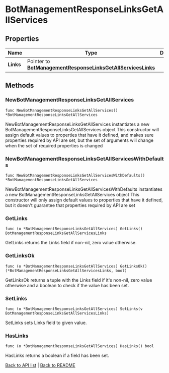 # BotManagementResponseLinksGetAllServices

## Properties

Name | Type | Description | Notes
------------ | ------------- | ------------- | -------------
**Links** | Pointer to [**BotManagementResponseLinksGetAllServicesLinks**](BotManagementResponseLinksGetAllServicesLinks.md) |  | [optional] 

## Methods

### NewBotManagementResponseLinksGetAllServices

`func NewBotManagementResponseLinksGetAllServices() *BotManagementResponseLinksGetAllServices`

NewBotManagementResponseLinksGetAllServices instantiates a new BotManagementResponseLinksGetAllServices object
This constructor will assign default values to properties that have it defined,
and makes sure properties required by API are set, but the set of arguments
will change when the set of required properties is changed

### NewBotManagementResponseLinksGetAllServicesWithDefaults

`func NewBotManagementResponseLinksGetAllServicesWithDefaults() *BotManagementResponseLinksGetAllServices`

NewBotManagementResponseLinksGetAllServicesWithDefaults instantiates a new BotManagementResponseLinksGetAllServices object
This constructor will only assign default values to properties that have it defined,
but it doesn't guarantee that properties required by API are set

### GetLinks

`func (o *BotManagementResponseLinksGetAllServices) GetLinks() BotManagementResponseLinksGetAllServicesLinks`

GetLinks returns the Links field if non-nil, zero value otherwise.

### GetLinksOk

`func (o *BotManagementResponseLinksGetAllServices) GetLinksOk() (*BotManagementResponseLinksGetAllServicesLinks, bool)`

GetLinksOk returns a tuple with the Links field if it's non-nil, zero value otherwise
and a boolean to check if the value has been set.

### SetLinks

`func (o *BotManagementResponseLinksGetAllServices) SetLinks(v BotManagementResponseLinksGetAllServicesLinks)`

SetLinks sets Links field to given value.

### HasLinks

`func (o *BotManagementResponseLinksGetAllServices) HasLinks() bool`

HasLinks returns a boolean if a field has been set.


[Back to API list](../README.md#documentation-for-api-endpoints) | [Back to README](../README.md)


